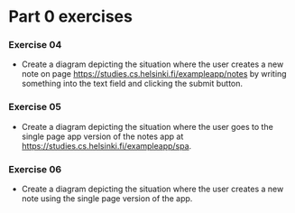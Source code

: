 # Part 0 exercises

### Exercise 04
 - Create a diagram depicting the situation where the user creates a new note on page https://studies.cs.helsinki.fi/exampleapp/notes by writing something into the text field and clicking the submit button.

### Exercise 05
 - Create a diagram depicting the situation where the user goes to the single page app version of the notes app at https://studies.cs.helsinki.fi/exampleapp/spa.

### Exercise 06
 - Create a diagram depicting the situation where the user creates a new note using the single page version of the app.
